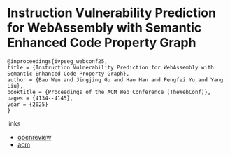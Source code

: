 # Instruction Vulnerability Prediction for WebAssembly with Semantic Enhanced Code Property Graph

```
@inproceedings{ivpseg_webconf25,
title = {Instruction Vulnerability Prediction for WebAssembly with Semantic Enhanced Code Property Graph},
author = {Bao Wen and Jingjing Gu and Hao Han and Pengfei Yu and Yang Liu},
booktitle = {Proceedings of the ACM Web Conference (TheWebConf)},
pages = {4134--4145},
year = {2025}
}
```

links
- [openreview](https://openreview.net/forum?id=dqSiYC8a4p)
- [acm](https://dl.acm.org/doi/10.1145/3696410.3714723)
